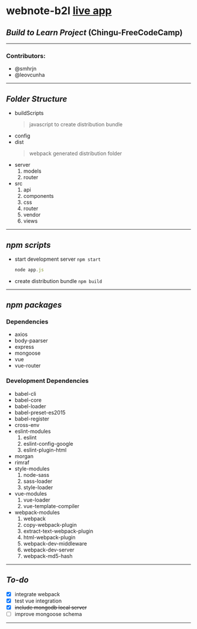 # webnote-b2l [live app](https://web-notes.herokuapp.com)
## _**Build to Learn Project**_ (Chingu-FreeCodeCamp)
___
### Contributors:
* @smhrjn
* @leovcunha
___
## _Folder Structure_
* buildScripts
    >javascript to create distribution bundle
* config
* dist
    >webpack generated distribution folder
* server
	1. models
	2. router
* src
	1. api
	2. components
	3. css
	4. router
	5. vendor
	6. views
___
## _npm scripts_
* start development server `npm start`
	```javascript
	node app.js
	```
* create distribution bundle `npm build`
___
## _npm packages_

### Dependencies
* axios
* body-paarser
* express
* mongoose
* vue
* vue-router

### Development Dependencies
* babel-cli
* babel-core
* babel-loader
* babel-preset-es2015
* babel-register
* cross-env
* eslint-modules
	1. eslint
	1. eslint-config-google
	1. eslint-plugin-html
* morgan
* rimraf
* style-modules
	1. node-sass
	1. sass-loader
	1. style-loader
* vue-modules
	1. vue-loader
	1. vue-template-compiler
* webpack-modules
	1. webpack
	1. copy-webpack-plugin
	1. extract-text-webpack-plugin
	1. html-webpack-plugin
	1. webpack-dev-middleware
	1. webpack-dev-server
	1. webpack-md5-hash
___
## _To-do_
- [x] integrate webpack
- [x] test vue integration
- [x] ~~include mongodb local server~~
- [ ] improve mongoose schema
___
